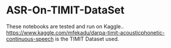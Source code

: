 # ASR-On-TIMIT-DataSet

These notebooks are tested and run on Kaggle..
https://www.kaggle.com/mfekadu/darpa-timit-acousticphonetic-continuous-speech is the TIMIT Dataset used.
